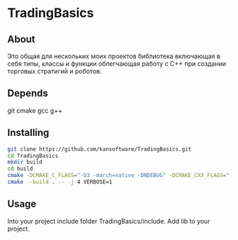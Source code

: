 # TradingBasics
## About
Это общая для нескольких моих проектов библиотека включающая в себя типы, классы
и функции облегчающая работу с C++ при создании торговых стратигий и роботов.

## Depends
git cmake gcc g++

## Installing
```bash
git clone https://github.com/kansoftware/TradingBasics.git
cd TradingBasics
mkdir build
cd build
cmake -DCMAKE_C_FLAGS="-O3 -march=native -DNDEBUG" -DCMAKE_CXX_FLAGS="-O3 -march=native -DNDEBUG" ..
cmake --build . -- -j 4 VERBOSE=1
```

## Usage
Into your project include folder TradingBasics/include. Add lib to your project.
